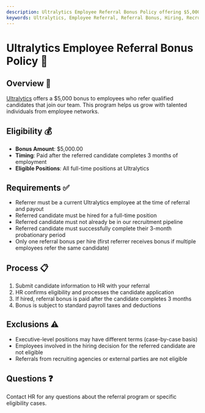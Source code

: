 ```yaml
---
description: Ultralytics Employee Referral Bonus Policy offering $5,000 for successful referrals who complete 3 months of employment.
keywords: Ultralytics, Employee Referral, Referral Bonus, Hiring, Recruitment, Talent Acquisition
---
```


# Ultralytics Employee Referral Bonus Policy 🤝

## Overview 📌

[Ultralytics](https://www.ultralytics.com/) offers a $5,000 bonus to employees who refer qualified candidates that join our team. This program helps us grow with talented individuals from employee networks.

## Eligibility 💰

- **Bonus Amount**: $5,000.00
- **Timing**: Paid after the referred candidate completes 3 months of employment
- **Eligible Positions**: All full-time positions at Ultralytics

## Requirements ✅

- Referrer must be a current Ultralytics employee at the time of referral and payout
- Referred candidate must be hired for a full-time position
- Referred candidate must not already be in our recruitment pipeline
- Referred candidate must successfully complete their 3-month probationary period
- Only one referral bonus per hire (first referrer receives bonus if multiple employees refer the same candidate)

## Process 📋

1. Submit candidate information to HR with your referral
2. HR confirms eligibility and processes the candidate application
3. If hired, referral bonus is paid after the candidate completes 3 months
4. Bonus is subject to standard payroll taxes and deductions

## Exclusions ⚠️

- Executive-level positions may have different terms (case-by-case basis)
- Employees involved in the hiring decision for the referred candidate are not eligible
- Referrals from recruiting agencies or external parties are not eligible

## Questions ❓

Contact HR for any questions about the referral program or specific eligibility cases.
